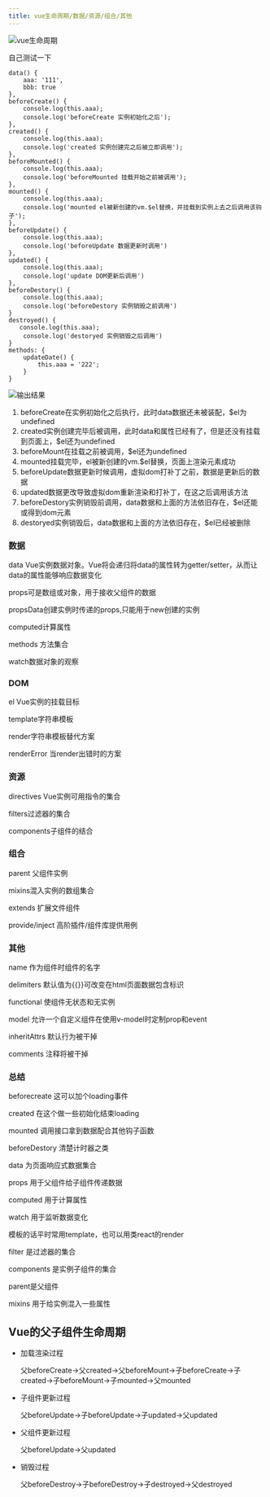 ```yaml
---
title: vue生命周期/数据/资源/组合/其他
---
```


![vue生命周期](./images/1055392-20180412170517734-471949020.png)

自己测试一下
```
data() {
    aaa: '111',
    bbb: true
},
beforeCreate() {
    console.log(this.aaa);
    console.log('beforeCreate 实例初始化之后');
},
created() {
    console.log(this.aaa);
    console.log('created 实例创建完之后被立即调用');
},
beforeMounted() {
    console.log(this.aaa);
    console.log('beforeMounted 挂载开始之前被调用');
},
mounted() {
    console.log(this.aaa);
    console.log('mounted el被新创建的vm.$el替换，并挂载到实例上去之后调用该钩子');
},
beforeUpdate() {
    console.log(this.aaa);
    console.log('beforeUpdate 数据更新时调用')
},
updated() {
    console.log(this.aaa);
    console.log('update DOM更新后调用')
},
beforeDestory() {
    console.log(this.aaa);
    console.log('beforeDestory 实例销毁之前调用')
}
destroyed() {
   console.log(this.aaa);
    console.log('destoryed 实例销毁之后调用') 
}
methods: {
    updateDate() {
        this.aaa = '222';
    }
}
```

![输出结果](./images/1055392-20180412170845885-383837069.png)

1. beforeCreate在实例初始化之后执行，此时data数据还未被装配，$el为undefined
2. created实例创建完毕后被调用，此时data和属性已经有了，但是还没有挂载到页面上，$el还为undefined
3. beforeMount在挂载之前被调用，$el还为undefined
4. mounted挂载完毕，el被新创建的vm.$el替换，页面上渲染元素成功
5. beforeUpdate数据更新时候调用，虚拟dom打补丁之前，数据是更新后的数据
6. updated数据更改导致虚拟dom重新渲染和打补丁，在这之后调用该方法
7. beforeDestory实例销毁前调用，data数据和上面的方法依旧存在，$el还能或得到dom元素
8. destoryed实例销毁后，data数据和上面的方法依旧存在，$el已经被删除

### 数据
data Vue实例数据对象。Vue将会递归将data的属性转为getter/setter，从而让data的属性能够响应数据变化

props可是数组或对象，用于接收父组件的数据

propsData创建实例时传递的props,只能用于new创建的实例

computed计算属性

methods 方法集合

watch数据对象的观察

### DOM
el Vue实例的挂载目标

template字符串模板

render字符串模板替代方案

renderError 当render出错时的方案

### 资源
directives Vue实例可用指令的集合

filters过滤器的集合

components子组件的结合

### 组合
parent 父组件实例

mixins混入实例的数组集合

extends 扩展文件组件

provide/inject 高阶插件/组件库提供用例

### 其他
name 作为组件时组件的名字

delimiters 默认值为{{}}可改变在html页面数据包含标识

functional 使组件无状态和无实例

model 允许一个自定义组件在使用v-model时定制prop和event

inheritAttrs 默认行为被干掉

comments 注释将被干掉

### 总结
beforecreate 这可以加个loading事件

created 在这个做一些初始化结束loading

mounted 调用接口拿到数据配合其他钩子函数

beforeDestory 清楚计时器之类

data 为页面响应式数据集合

props 用于父组件给子组件传递数据

computed 用于计算属性

watch 用于监听数据变化

模板的话平时常用template，也可以用类react的render

filter 是过滤器的集合

components 是实例子组件的集合

parent是父组件

mixins 用于给实例混入一些属性


## Vue的父子组件生命周期

- 加载渲染过程

    父beforeCreate->父created->父beforeMount->子beforeCreate->子created->子beforeMount->子mounted->父mounted

- 子组件更新过程

    父beforeUpdate->子beforeUpdate->子updated->父updated

- 父组件更新过程

    父beforeUpdate->父updated

- 销毁过程

    父beforeDestroy->子beforeDestroy->子destroyed->父destroyed